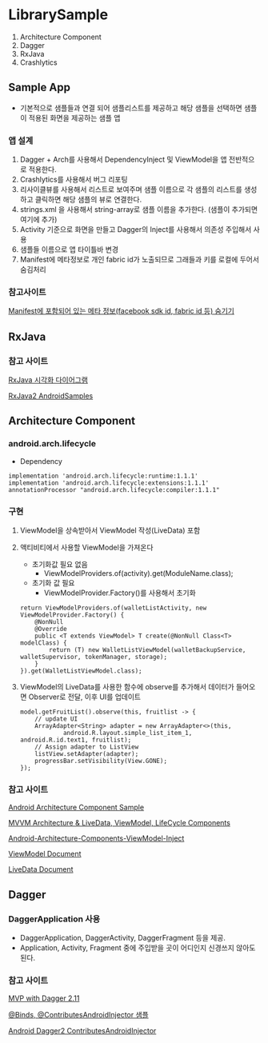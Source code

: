 # LibrarySample

1. Architecture Component
2. Dagger
3. RxJava
4. Crashlytics

## Sample App
* 기본적으로 샘플들과 연결 되어 샘플리스트를 제공하고 해당 샘플을 선택하면 샘플이 적용된 화면을 제공하는 샘플 앱

### 앱 설계
1. Dagger + Arch를 사용해서 DependencyInject 및 ViewModel을 앱 전반적으로 적용한다.
2. Crashlytics를 사용해서 버그 리포팅
3. 리사이클뷰를 사용해서 리스트로 보여주며 샘플 이름으로 각 샘플의 리스트를 생성 하고 클릭하면 해당 샘플의 뷰로 연결한다.
4. strings.xml 을 사용해서 string-array로 샘플 이름을 추가한다. (샘플이 추가되면 여기에 추가)
5. Activity 기준으로 화면을 만들고 Dagger의 Inject를 사용해서 의존성 주입해서 사용
6. 샘플들 이름으로 앱 타이틀바 변경
7. Manifest에 메타정보로 개인 fabric id가 노출되므로 그래들과 키를 로컬에 두어서 숨김처리

### 참고사이트
[Manifest에 포함되어 있는 메타 정보(facebook sdk id, fabric id 등) 숨기기](https://medium.com/@elye.project/keep-your-keys-outside-manifest-and-gradle-ba44110bafca)


## RxJava
### 참고 사이트
[RxJava 시각화 다이어그램](http://rxmarbles.com/)

[RxJava2 AndroidSamples](https://github.com/amitshekhariitbhu/RxJava2-Android-Samples)

## Architecture Component
### android.arch.lifecycle

* Dependency
```
implementation 'android.arch.lifecycle:runtime:1.1.1'
implementation 'android.arch.lifecycle:extensions:1.1.1'
annotationProcessor "android.arch.lifecycle:compiler:1.1.1"
```

### 구현
1. ViewModel을 상속받아서 ViewModel 작성(LiveData) 포함
2. 액티비티에서 사용할 ViewModel을 가져온다
    * 초기화값 필요 없음
        * ViewModelProviders.of(activity).get(ModuleName.class);
    * 초기화 값 필요
        * ViewModelProvider.Factory()를 사용해서 초기화

    ```
    return ViewModelProviders.of(walletListActivity, new ViewModelProvider.Factory() {
        @NonNull
        @Override
        public <T extends ViewModel> T create(@NonNull Class<T> modelClass) {
            return (T) new WalletListViewModel(walletBackupService, walletSupervisor, tokenManager, storage);
        }
    }).get(WalletListViewModel.class);
    ```
3. ViewModel의 LiveData를 사용한 함수에 observe를 추가해서 데이터가 들어오면 Observer로 전달, 이후 UI를 업데이트
    ```
    model.getFruitList().observe(this, fruitlist -> {
        // update UI
        ArrayAdapter<String> adapter = new ArrayAdapter<>(this,
                android.R.layout.simple_list_item_1, android.R.id.text1, fruitlist);
        // Assign adapter to ListView
        listView.setAdapter(adapter);
        progressBar.setVisibility(View.GONE);
    });
    ```


### 참고 사이트
[Android Architecture Component Sample](https://github.com/googlesamples/android-architecture-components)

[MVVM Architecture & LiveData, ViewModel, LifeCycle Components](https://medium.com/@gauravgyal/android-architecture-pattern-components-mvvm-livedata-viewmodel-lifecycle-544e84e85177)

[Android-Architecture-Components-ViewModel-Inject](https://thdev.tech/androiddev/2017/07/25/Android-Architecture-Components-ViewModel-Inject.html)

[ViewModel Document](https://developer.android.com/reference/android/arch/lifecycle/ViewModel)

[LiveData Document](https://developer.android.com/reference/android/arch/lifecycle/LiveData)


## Dagger

### DaggerApplication 사용
* DaggerApplication, DaggerActivity, DaggerFragment 등을 제공.
* Application, Activity, Fragment 중에 주입받을 곳이 어디인지 신경쓰지 않아도 된다.
 

### 참고 사이트
[MVP with Dagger 2.11](https://proandroiddev.com/mvp-with-dagger-2-11-847d52c27c5a)

[@Binds, @ContributesAndroidInjector 샘플](https://proandroiddev.com/dagger-2-annotations-binds-contributesandroidinjector-a09e6a57758f)

[Android Dagger2 ContributesAndroidInjector](http://rimduhui.tistory.com/57)